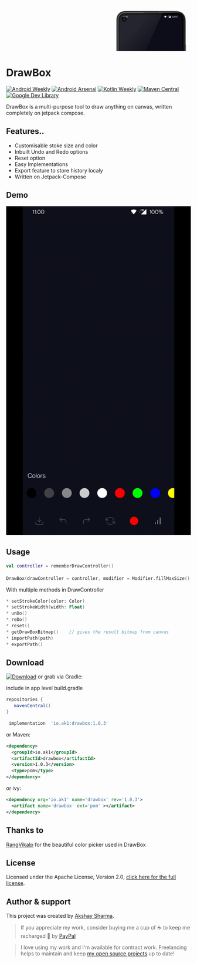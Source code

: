 <img src="media/banner.gif"/>

# DrawBox

[![Android Weekly](https://img.shields.io/badge/Featured%20in%20androidweekly.net-Issue%20%23502-blue.svg?style=flat-square)](https://androidweekly.net/issues/issue-502)
[![Android Arsenal](https://img.shields.io/badge/Android%20Arsenal-DrawBox-green.svg?style=flat-square)](https://android-arsenal.com/details/1/8292)
[![Kotlin Weekly](https://img.shields.io/badge/Kotlin%20Weekly-DrawBox-purple.svg?style=flat-square)](https://mailchi.mp/kotlinweekly/kotlin-weekly-294)
[![Maven Central](https://img.shields.io/maven-central/v/io.ak1/drawbox?style=flat-square)](https://search.maven.org/artifact/io.ak1/drawbox)
[![Google Dev Library](https://img.shields.io/badge/Google%20Dev%20Library-DrawBox-brightgreen.svg?style=flat-square)](https://devlibrary.withgoogle.com/products/android/repos/akshay2211-DrawBox)

DrawBox is a multi-purpose tool to draw anything on canvas, written completely on jetpack compose.

## Features..
* Customisable stoke size and color
* Inbuilt Undo and Redo options
* Reset option
* Easy Implementations
* Export feature to store history localy
* Written on Jetpack-Compose

## Demo
<img src="media/media.gif"/>

## Usage
 ```kotlin
 val controller = rememberDrawController()
 
 DrawBox(drawController = controller, modifier = Modifier.fillMaxSize().weight(1f, true))
 ```
With multiple methods in DrawController
```kotlin
* setStrokeColor(color: Color)
* setStrokeWidth(width: Float)
* unDo()
* reDo()
* reset()
* getDrawBoxBitmap()    // gives the result bitmap from canvas
* importPath(path)
* exportPath()
```

## Download
[![Download](https://img.shields.io/badge/Download-blue.svg?style=flat-square)](https://search.maven.org/artifact/io.ak1/drawbox) or grab via Gradle:
 
include in app level build.gradle
 ```groovy
 repositories {
    mavenCentral()
 }
 ```
```groovy
 implementation  'io.ak1:drawbox:1.0.3'
```
or Maven:
```xml
<dependency>
  <groupId>io.ak1</groupId>
  <artifactId>drawbox</artifactId>
  <version>1.0.3</version>
  <type>pom</type>
</dependency>
```
or ivy:
```xml
<dependency org='io.ak1' name='drawbox' rev='1.0.3'>
  <artifact name='drawbox' ext='pom' ></artifact>
</dependency>
```

## Thanks to
[RangVikalp](https://github.com/akshay2211/rang-vikalp) for the beautiful color picker used in DrawBox

## License
Licensed under the Apache License, Version 2.0, [click here for the full license](/LICENSE).

## Author & support
This project was created by [Akshay Sharma](https://akshay2211.github.io/).

> If you appreciate my work, consider buying me a cup of :coffee: to keep me recharged :metal: by [PayPal](https://www.paypal.me/akshay2211)

> I love using my work and I'm available for contract work. Freelancing helps to maintain and keep [my open source projects](https://github.com/akshay2211/) up to date!

